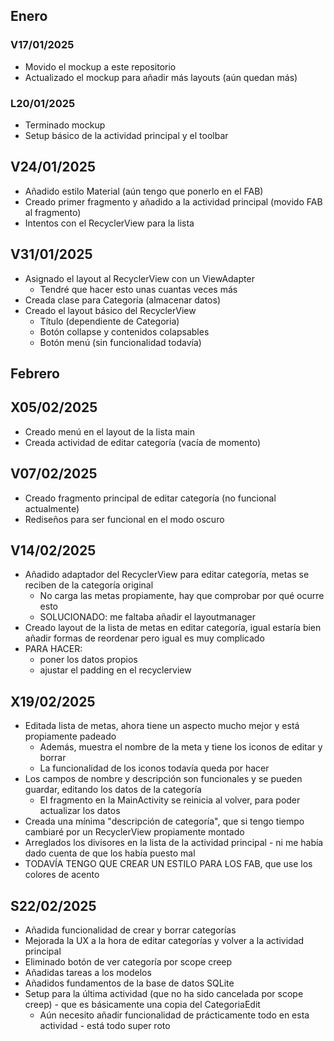 ## Enero

### V17/01/2025

- Movido el mockup a este repositorio
- Actualizado el mockup para añadir más layouts (aún quedan más)

### L20/01/2025

- Terminado mockup
- Setup básico de la actividad principal y el toolbar

## V24/01/2025

- Añadido estilo Material (aún tengo que ponerlo en el FAB)
- Creado primer fragmento y añadido a la actividad principal (movido FAB al fragmento)
- Intentos con el RecyclerView para la lista

## V31/01/2025

- Asignado el layout al RecyclerView con un ViewAdapter
    - Tendré que hacer esto unas cuantas veces más
- Creada clase para Categoría (almacenar datos)
- Creado el layout básico del RecyclerView
    - Título (dependiente de Categoria)
    - Botón collapse y contenidos colapsables
    - Botón menú (sin funcionalidad todavía)

## Febrero

## X05/02/2025

- Creado menú en el layout de la lista main
- Creada actividad de editar categoría (vacía de momento)

## V07/02/2025

- Creado fragmento principal de editar categoría (no funcional actualmente)
- Rediseños para ser funcional en el modo oscuro

## V14/02/2025

- Añadido adaptador del RecyclerView para editar categoría, metas se reciben de la categoría original
    - No carga las metas propiamente, hay que comprobar por qué ocurre esto
    - SOLUCIONADO: me faltaba añadir el layoutmanager
- Creado layout de la lista de metas en editar categoría, igual estaría bien añadir formas de reordenar pero igual es muy complicado
- PARA HACER:
    - poner los datos propios
    - ajustar el padding en el recyclerview

## X19/02/2025

- Editada lista de metas, ahora tiene un aspecto mucho mejor y está propiamente padeado
    - Además, muestra el nombre de la meta y tiene los iconos de editar y borrar
    - La funcionalidad de los iconos todavía queda por hacer
- Los campos de nombre y descripción son funcionales y se pueden guardar, editando los datos de la categoría
    - El fragmento en la MainActivity se reinicia al volver, para poder actualizar los datos
- Creada una mínima "descripción de categoría", que si tengo tiempo cambiaré por un RecyclerView propiamente montado
- Arreglados los divisores en la lista de la actividad principal - ni me había dado cuenta de que los había puesto mal
- TODAVÍA TENGO QUE CREAR UN ESTILO PARA LOS FAB, que use los colores de acento

## S22/02/2025

- Añadida funcionalidad de crear y borrar categorías
- Mejorada la UX a la hora de editar categorías y volver a la actividad principal
- Eliminado botón de ver categoría por scope creep
- Añadidas tareas a los modelos
- Añadidos fundamentos de la base de datos SQLite
- Setup para la última actividad (que no ha sido cancelada por scope creep) - que es básicamente una copia del CategoriaEdit
    - Aún necesito añadir funcionalidad de prácticamente todo en esta actividad - está todo super roto